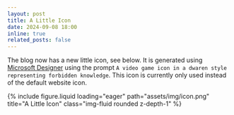 ```yaml
---
layout: post
title: A Little Icon
date: 2024-09-08 18:00
inline: true
related_posts: false
---
```

The blog now has a new little icon, see below. It is generated using [Microsoft Designer](https://designer.microsoft.com/) using the prompt ``A video game icon in a dwaren style representing forbidden knowledge``. This icon is currently only used instead of the default website icon.

<div class="row">
    <div class="col-sm mt-3 mt-md-0">
        {% include figure.liquid loading="eager" path="assets/img/icon.png" title="A Little Icon" class="img-fluid rounded z-depth-1" %}
    </div>
</div>